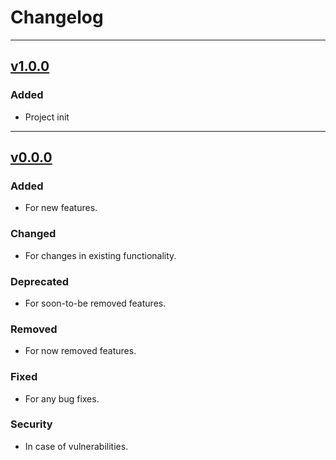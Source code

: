# Changelog

---

## [v1.0.0](https://github.com/releases/tag/v0.0.0)

### Added

- Project init

---

## [v0.0.0](https://github.com/releases/tag/v0.0.0)

### Added

- For new features.

### Changed

- For changes in existing functionality.

### Deprecated

- For soon-to-be removed features.

### Removed

- For now removed features.

### Fixed

- For any bug fixes.

### Security

- In case of vulnerabilities.
